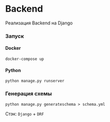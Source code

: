 # Backend

Реализация Backend на Django

### Запуск

#### Docker

```
docker-compose up
```

#### Python

```
python manage.py runserver
```

### Генерация схемы

```
python manage.py generateschema > schema.yml
```

Стэк:
`Django` + `DRF`
